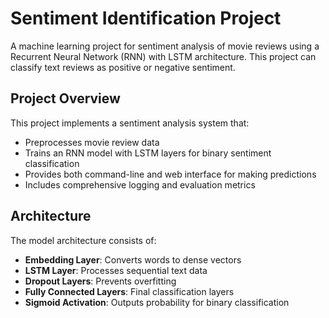 # Sentiment Identification Project

A machine learning project for sentiment analysis of movie reviews using a Recurrent Neural Network (RNN) with LSTM architecture. This project can classify text reviews as positive or negative sentiment.

## Project Overview

This project implements a sentiment analysis system that:
- Preprocesses movie review data
- Trains an RNN model with LSTM layers for binary sentiment classification
- Provides both command-line and web interface for making predictions
- Includes comprehensive logging and evaluation metrics

## Architecture

The model architecture consists of:
- **Embedding Layer**: Converts words to dense vectors
- **LSTM Layer**: Processes sequential text data
- **Dropout Layers**: Prevents overfitting
- **Fully Connected Layers**: Final classification layers
- **Sigmoid Activation**: Outputs probability for binary classification

